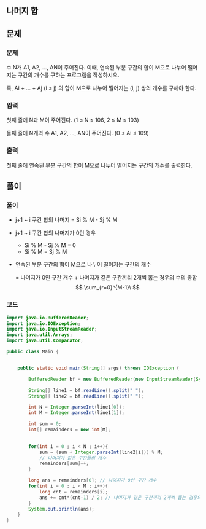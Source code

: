 ## 나머지 합



## 문제

### 문제

수 N개 A1, A2, ..., AN이 주어진다. 이때, 연속된 부분 구간의 합이 M으로 나누어 떨어지는 구간의 개수를 구하는 프로그램을 작성하시오.

즉, Ai + ... + Aj (i ≤ j) 의 합이 M으로 나누어 떨어지는 (i, j) 쌍의 개수를 구해야 한다.

### 입력

첫째 줄에 N과 M이 주어진다. (1 ≤ N ≤ 106, 2 ≤ M ≤ 103)

둘째 줄에 N개의 수 A1, A2, ..., AN이 주어진다. (0 ≤ Ai ≤ 109)

### 출력

첫째 줄에 연속된 부분 구간의 합이 M으로 나누어 떨어지는 구간의 개수를 출력한다.

## 풀이



### 풀이

- j+1 ~ i 구간 합의 나머지 = Si % M - Sj % M

- j+1 ~ i 구간 합의 나머지가 0인 경우

  - Si % M - Sj % M = 0 
  - Si % M = Sj % M

- 연속된 부분 구간의 합이 M으로 나누어 떨어지는 구간의 개수 

  = 나머지가 0인 구간 개수 + 나머지가 같은 구간끼리 2개씩 뽑는 경우의 수의 총합
  $$
  \sum_{r=0}^{M-1}\
  $$
  

  



### 코드

```java
import java.io.BufferedReader;
import java.io.IOException;
import java.io.InputStreamReader;
import java.util.Arrays;
import java.util.Comparator;

public class Main {


    public static void main(String[] args) throws IOException {

        BufferedReader bf = new BufferedReader(new InputStreamReader(System.in));

        String[] line1 = bf.readLine().split(" ");
        String[] line2 = bf.readLine().split(" ");

        int N = Integer.parseInt(line1[0]);
        int M = Integer.parseInt(line1[1]);

        int sum = 0;
        int[] remainders = new int[M];

		
        for(int i = 0 ; i < N ; i++){
            sum = (sum + Integer.parseInt(line2[i])) % M;
            // 나머지가 같은 구간들의 개수
            remainders[sum]++;
        }

        long ans = remainders[0]; // 나머지가 0인 구간 개수
        for(int i = 0 ; i < M ; i++){
            long cnt = remainders[i];
            ans += cnt*(cnt-1) / 2; // 나머지가 같은 구간끼리 2개씩 뽑는 경우의 수의 총합
        }
        System.out.println(ans);
    }
}

```

